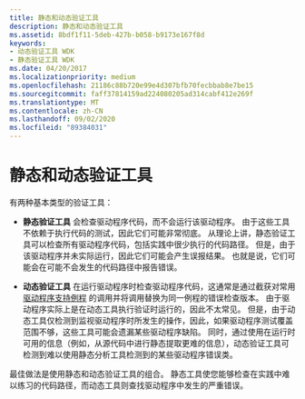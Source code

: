 ```yaml
---
title: 静态和动态验证工具
description: 静态和动态验证工具
ms.assetid: 8bdf1f11-5deb-427b-b058-b9173e167f8d
keywords:
- 动态验证工具 WDK
- 静态验证工具 WDK
ms.date: 04/20/2017
ms.localizationpriority: medium
ms.openlocfilehash: 21186c88b720e99e4d307bfb70fecbbab8e7be15
ms.sourcegitcommit: faff37814159ad224080205ad314cabf412e269f
ms.translationtype: MT
ms.contentlocale: zh-CN
ms.lasthandoff: 09/02/2020
ms.locfileid: "89384031"
---
```

# <a name="static-and-dynamic-verification-tools"></a>静态和动态验证工具


有两种基本类型的验证工具：

-   **静态验证工具** 会检查驱动程序代码，而不会运行该驱动程序。 由于这些工具不依赖于执行代码的测试，因此它们可能非常彻底。 从理论上讲，静态验证工具可以检查所有驱动程序代码，包括实践中很少执行的代码路径。 但是，由于该驱动程序并未实际运行，因此它们可能会产生误报结果。 也就是说，它们可能会在可能不会发生的代码路径中报告错误。

-   **动态验证工具** 在运行驱动程序时检查驱动程序代码，这通常是通过截获对常用 [驱动程序支持例程](/windows-hardware/drivers/ddi/index) 的调用并将调用替换为同一例程的错误检查版本。 由于驱动程序实际上是在动态工具执行验证时运行的，因此不太常见。 但是，由于动态工具仅检测到监视驱动程序时所发生的操作，因此，如果驱动程序测试覆盖范围不够，这些工具可能会遗漏某些驱动程序缺陷。 同时，通过使用在运行时可用的信息（例如，从源代码中进行静态提取更难的信息），动态验证工具可检测到难以使用静态分析工具检测到的某些驱动程序错误类。

最佳做法是使用静态和动态验证工具的组合。 静态工具使您能够检查在实践中难以练习的代码路径，而动态工具则查找驱动程序中发生的严重错误。

 

